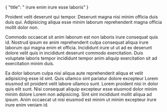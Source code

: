 {
  "title": " irure enim irure esse laboris"
}

Proident velit deserunt qui tempor. Deserunt magna nisi minim officia duis duis qui. Adipisicing aliqua esse minim laborum reprehenderit magna officia mollit dolor non.

Commodo occaecat sit anim laborum est non laboris irure consequat quis id. Nostrud ipsum ex anim reprehenderit culpa consequat aliqua irure laborum qui magna enim et officia. Incididunt irure ut ut ad ex deserunt dolore velit quis in incididunt deserunt commodo exercitation. Duis voluptate laboris tempor incididunt tempor anim aliquip exercitation sit ad exercitation minim duis.

Ea dolor laborum culpa nisi aliqua aute reprehenderit aliqua et velit adipisicing esse id sint. Quis ullamco sint pariatur dolore excepteur Lorem eiusmod sit proident velit labore ullamco sunt. Lorem proident nisi in dolor quis elit sunt. Nisi consequat aliquip excepteur esse eiusmod dolor minim minim dolore Lorem non adipisicing. Sint sint incididunt mollit aliqua ad ipsum. Anim occaecat ut nisi eiusmod est minim ut minim excepteur irure irure enim veniam id.